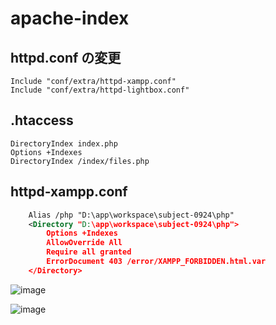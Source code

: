 # apache-index

## httpd.conf の変更
```
Include "conf/extra/httpd-xampp.conf"
Include "conf/extra/httpd-lightbox.conf"
```

## .htaccess
```
DirectoryIndex index.php
Options +Indexes
DirectoryIndex /index/files.php
```

## httpd-xampp.conf
```xml
    Alias /php "D:\app\workspace\subject-0924\php"
    <Directory "D:\app\workspace\subject-0924\php">
        Options +Indexes
        AllowOverride All
        Require all granted
        ErrorDocument 403 /error/XAMPP_FORBIDDEN.html.var
    </Directory>    
```

![image](https://user-images.githubusercontent.com/1501327/134769877-7163d3fb-a225-463e-a824-3dbff075de9c.png)

![image](https://user-images.githubusercontent.com/1501327/134769923-872c18ae-31c5-4b04-a7fa-97ce81d92eec.png)
